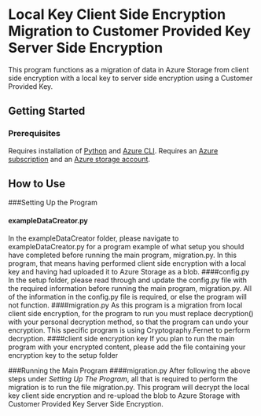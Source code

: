 # Local Key Client Side Encryption Migration to Customer Provided Key Server Side Encryption

This program functions as a migration of data in Azure Storage from client side encryption with a local key to server side encryption using a Customer Provided Key.

## Getting Started
### Prerequisites
Requires installation of [Python](https://www.python.org/downloads/) and [Azure CLI](https://docs.microsoft.com/en-us/cli/azure/install-azure-cli?view=azure-cli-latest). Requires an [Azure subscription](https://azure.microsoft.com/en-us/free/) and an [Azure storage account](https://docs.microsoft.com/en-us/azure/storage/common/storage-account-create?tabs=azure-portal).

## How to Use
###Setting Up the Program
#### exampleDataCreator.py
In the exampleDataCreator folder, please navigate to exampleDataCreator.py for a program example of what setup you should have completed before running the main program, migration.py. In this program, that means having performed client side encryption with a local key and having had uploaded it to Azure Storage as a blob.
####config.py
In the setup folder, please read through and update the config.py file with the required information before running the main program, migration.py. All of the information in the config.py file is required, or else the program will not function.
####migration.py
As this program is a migration from local client side encryption, for the program to run you must replace decryption() with your personal decryption method, so that the program can undo your encryption. This specific program is using Cryptography.Fernet to perform decryption.
####client side encryption key
If you plan to run the main program with your encrypted content, please add the file containing your encryption key to the setup folder

###Running the Main Program
####migration.py
After following the above steps under _Setting Up The Program_, all that is required to perform the migration is to run the file migration.py. This program will decrypt the local key client side encryption and re-upload the blob to Azure Storage with Customer Provided Key Server Side Encryption.